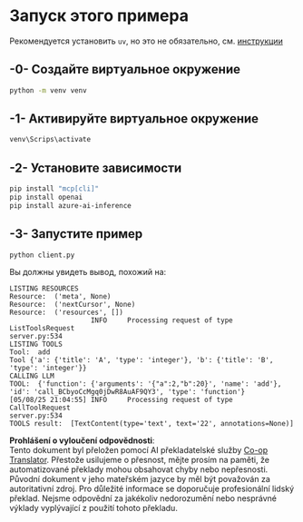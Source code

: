 <!--
CO_OP_TRANSLATOR_METADATA:
{
  "original_hash": "24531f2b6b0f7fa3839accf4dc10088a",
  "translation_date": "2025-05-27T16:20:15+00:00",
  "source_file": "03-GettingStarted/03-llm-client/solution/python/README.md",
  "language_code": "cs"
}
-->
# Запуск этого примера

Рекомендуется установить `uv`, но это не обязательно, см. [инструкции](https://docs.astral.sh/uv/#highlights)

## -0- Создайте виртуальное окружение

```bash
python -m venv venv
```

## -1- Активируйте виртуальное окружение

```bash
venv\Scrips\activate
```

## -2- Установите зависимости

```bash
pip install "mcp[cli]"
pip install openai
pip install azure-ai-inference
```

## -3- Запустите пример


```bash
python client.py
```

Вы должны увидеть вывод, похожий на:

```text
LISTING RESOURCES
Resource:  ('meta', None)
Resource:  ('nextCursor', None)
Resource:  ('resources', [])
                    INFO     Processing request of type ListToolsRequest                                                                               server.py:534
LISTING TOOLS
Tool:  add
Tool {'a': {'title': 'A', 'type': 'integer'}, 'b': {'title': 'B', 'type': 'integer'}}
CALLING LLM
TOOL:  {'function': {'arguments': '{"a":2,"b":20}', 'name': 'add'}, 'id': 'call_BCbyoCcMgq0jDwR8AuAF9QY3', 'type': 'function'}
[05/08/25 21:04:55] INFO     Processing request of type CallToolRequest                                                                                server.py:534
TOOLS result:  [TextContent(type='text', text='22', annotations=None)]
```

**Prohlášení o vyloučení odpovědnosti**:  
Tento dokument byl přeložen pomocí AI překladatelské služby [Co-op Translator](https://github.com/Azure/co-op-translator). Přestože usilujeme o přesnost, mějte prosím na paměti, že automatizované překlady mohou obsahovat chyby nebo nepřesnosti. Původní dokument v jeho mateřském jazyce by měl být považován za autoritativní zdroj. Pro důležité informace se doporučuje profesionální lidský překlad. Nejsme odpovědní za jakékoliv nedorozumění nebo nesprávné výklady vyplývající z použití tohoto překladu.